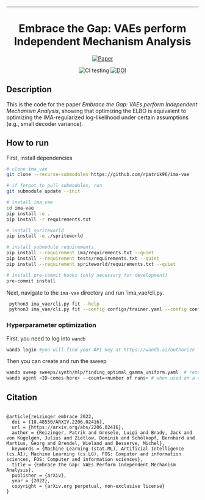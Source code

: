 ---

<div align="center">    
 
# Embrace the Gap: VAEs perform Independent Mechanism Analysis   

[//]: # ([![Paper]&#40;http://img.shields.io/badge/paper-arxiv.2206.02416-B31B1B.svg&#41;]&#40;https://arxiv.org/abs/2206.02416&#41;)

[//]: # ([![Conference]&#40;http://img.shields.io/badge/NeurIPS-2019-4b44ce.svg&#41;]&#40;https://papers.nips.cc/book/advances-in-neural-information-processing-systems-31-2018&#41;)

[//]: # ([![Conference]&#40;http://img.shields.io/badge/ICLR-2019-4b44ce.svg&#41;]&#40;https://papers.nips.cc/book/advances-in-neural-information-processing-systems-31-2018&#41;)

[//]: # ([![Conference]&#40;http://img.shields.io/badge/AnyConference-year-4b44ce.svg&#41;]&#40;https://papers.nips.cc/book/advances-in-neural-information-processing-systems-31-2018&#41;  )

[![Paper](http://img.shields.io/badge/arxiv-stat.ML:2206.02416-B31B1B.svg)](https://arxiv.org/abs/2206.02416)

![CI testing](https://github.com/rpatrik96/ima-vae/workflows/CI%20testing/badge.svg?branch=master&event=push)
[![DOI](https://zenodo.org/badge/431811003.svg)](https://zenodo.org/badge/latestdoi/431811003)

<!--  
Conference   
-->   
</div>
 
## Description   
This is the code for the paper _Embrace the Gap: VAEs perform Independent Mechanism Analysis_, showing that optimizing the ELBO is equivalent to optimizing the IMA-regularized log-likelihood under certain assumptions (e.g., small decoder variance).

## How to run   
First, install dependencies   
```bash
# clone ima_vae   
git clone --recurse-submodules https://github.com/rpatrik96/ima-vae

# if forgot to pull submodules, run
git submodule update --init

# install ima_vae   
cd ima-vae
pip install -e .   
pip install -r requirements.txt

# install spriteworld
pip install -e ./spriteworld

# install submodule requirements
pip install --requirement ima/requirements.txt --quiet
pip install --requirement tests/requirements.txt --quiet
pip install --requirement spriteworld/requirements.txt --quiet

# install pre-commit hooks (only necessary for development)
pre-commit install
 ```   
 Next, navigate to the `ima-vae` directory and run `ima_vae/cli.py.   
```bash
 python3 ima_vae/cli.py fit --help
 python3 ima_vae/cli.py fit --config configs/trainer.yaml --config configs/synth/moebius/moebius.yaml --config configs/synth/moebius/2d.yaml --model.prior=beta
```

### Hyperparameter optimization

First, you need to log into `wandb`
```bash
wandb login #you will find your API key at https://wandb.ai/authorize
```

Then you can create and run the sweep
```bash
wandb sweep sweeps/synth/mlp/finding_optimal_gamma_uniform.yaml  # returns sweep ID
wandb agent <ID-comes-here> --count=<number of runs> # when used on a cluster, set it to one and start multiple processes
```



## Citation   

```

@article{reizinger_embrace_2022,
  doi = {10.48550/ARXIV.2206.02416},
  url = {https://arxiv.org/abs/2206.02416},
  author = {Reizinger, Patrik and Gresele, Luigi and Brady, Jack and von Kügelgen, Julius and Zietlow, Dominik and Schölkopf, Bernhard and Martius, Georg and Brendel, Wieland and Besserve, Michel},
  keywords = {Machine Learning (stat.ML), Artificial Intelligence (cs.AI), Machine Learning (cs.LG), FOS: Computer and information sciences, FOS: Computer and information sciences},
  title = {Embrace the Gap: VAEs Perform Independent Mechanism Analysis},
  publisher = {arXiv},
  year = {2022},
  copyright = {arXiv.org perpetual, non-exclusive license}
}

```   
